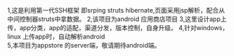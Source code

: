 1,这是利用第一代SSH框架 即srping struts hibernate,页面采用jsp解析，配合从中间控制器struts中拿数据。 
2,该项目为android 应用商店项目 
3,这里设计app上传，app分类，app的适配，渠道分发，版本控制，自身升级。 
4,针对windows，linux  上传app时，自动解析android  
5,本项目为appstore 的server端，敬请期待android端。 
